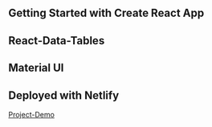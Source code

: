 ## Getting Started with Create React App

## React-Data-Tables

## Material UI

## Deployed with Netlify

[Project-Demo](https://react-task-momentup-development.netlify.app)
